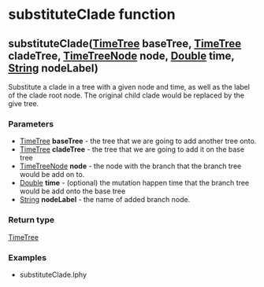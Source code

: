 substituteClade function
========================
substituteClade([TimeTree](../types/TimeTree.md) **baseTree**, [TimeTree](../types/TimeTree.md) **cladeTree**, [TimeTreeNode](../types/TimeTreeNode.md) **node**, [Double](../types/Double.md) **time**, [String](../types/String.md) **nodeLabel**)
----------------------------------------------------------------------------------------------------------------------------------------------------------------------------------------------------------------------------------------------------

Substitute a clade in a tree with a given node and time, as well as the label of the clade root node. The original child clade would be replaced by the give tree.

### Parameters

- [TimeTree](../types/TimeTree.md) **baseTree** - the tree that we are going to add another tree onto.
- [TimeTree](../types/TimeTree.md) **cladeTree** - the tree that we are going to add it on the base tree
- [TimeTreeNode](../types/TimeTreeNode.md) **node** - the node with the branch that the branch tree would be add on to.
- [Double](../types/Double.md) **time** - (optional) the mutation happen time that the branch tree would be add onto the base tree
- [String](../types/String.md) **nodeLabel** - the name of added branch node.

### Return type

[TimeTree](../types/TimeTree.md)


### Examples

- substituteClade.lphy



